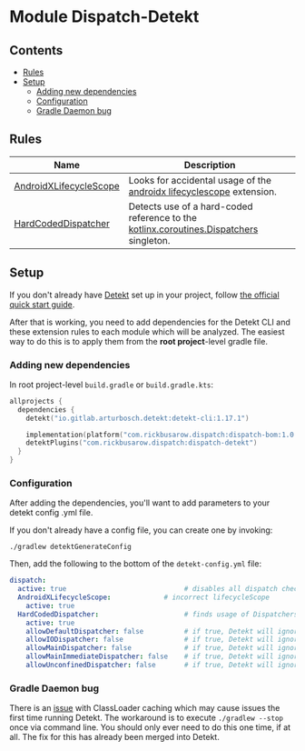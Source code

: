 # Module Dispatch-Detekt

## Contents

<!--- TOC -->

* [Rules](#rules)
* [Setup](#setup)
  * [Adding new dependencies](#adding-new-dependencies)
  * [Configuration](#configuration)
  * [Gradle Daemon bug](#gradle-daemon-bug)

<!--- END -->

## Rules

| **Name**                      | **Description**
| ----------------------------  | --------------- |
| [AndroidXLifecycleScope] | Looks for accidental usage of the [androidx lifecyclescope][androidx-lifecyclescope] extension.
| [HardCodedDispatcher]    | Detects use of a hard-coded reference to the [kotlinx.coroutines.Dispatchers][Dispatchers] singleton.

## Setup

If you don't already have [Detekt](https://detekt.github.io/detekt) set up in your project,
follow [the official quick start guide](https://detekt.github.io/detekt/#quick-start-with-gradle).

After that is working, you need to add dependencies for the Detekt CLI and these extension rules to
each module which will be analyzed. The easiest way to do this is to apply them from the **root
project**-level gradle file.

### Adding new dependencies

In root project-level `build.gradle` or `build.gradle.kts`:

``` kotlin
allprojects {
  dependencies {
    detekt("io.gitlab.arturbosch.detekt:detekt-cli:1.17.1")

    implementation(platform("com.rickbusarow.dispatch:dispatch-bom:1.0.0-beta10"))
    detektPlugins("com.rickbusarow.dispatch:dispatch-detekt")
  }
}
```

### Configuration

After adding the dependencies, you'll want to add parameters to your detekt config .yml file.

If you don't already have a config file, you can create one by invoking:

`./gradlew detektGenerateConfig`

Then, add the following to the bottom of the `detekt-config.yml` file:

``` yaml
dispatch:
  active: true                             # disables all dispatch checks
  AndroidXLifecycleScope:             # incorrect lifecycleScope
    active: true
  HardCodedDispatcher:                     # finds usage of Dispatchers.______
    active: true
    allowDefaultDispatcher: false          # if true, Detekt will ignore all usage of Dispatchers.Default
    allowIODispatcher: false               # if true, Detekt will ignore all usage of Dispatchers.IO
    allowMainDispatcher: false             # if true, Detekt will ignore all usage of Dispatchers.Main
    allowMainImmediateDispatcher: false    # if true, Detekt will ignore all usage of Dispatchers.Main.immediate
    allowUnconfinedDispatcher: false       # if true, Detekt will ignore all usage of Dispatchers.Unconfined
```

### Gradle Daemon bug

There is an [issue](https://github.com/detekt/detekt/issues/2582) with ClassLoader caching which may
cause issues the first time running Detekt. The workaround is to execute `./gradlew --stop` once via
command line. You should only ever need to do this one time, if at all. The fix for this has already
been merged into Detekt.

[AndroidXLifecycleScope]: https://rbusarow.github.io/Dispatch/api/dispatch-detekt/dispatch.detekt.rules/-android-x-lifecycle-scope/index.html

[HardCodedDispatcher]: https://rbusarow.github.io/Dispatch/api/dispatch-detekt/dispatch.detekt.rules/-hard-coded-dispatcher/index.html

[Android Lifecycle]: https://developer.android.com/reference/androidx/lifecycle/Lifecycle.html

[androidx-lifecycle-runtime-ktx]: https://developer.android.com/jetpack/androidx/releases/lifecycle

[androidx-lifecycle-viewmodel-ktx]: https://cs.android.com/androidx/platform/frameworks/support/+/androidx-master-dev:lifecycle/lifecycle-viewmodel-ktx/src/main/java/androidx/lifecycle/ViewModel.kt;l=42

[androidx-lifecycleScope]: https://cs.android.com/androidx/platform/frameworks/support/+/androidx-master-dev:lifecycle/lifecycle-runtime-ktx/src/main/java/androidx/lifecycle/Lifecycle.kt;l=44

[androidx-pausingDispatcher]: https://cs.android.com/androidx/platform/frameworks/support/+/androidx-master-dev:lifecycle/lifecycle-runtime-ktx/src/main/java/androidx/lifecycle/PausingDispatcher.kt

[androidx-viewModelScope]: https://developer.android.com/topic/libraries/architecture/coroutines#viewmodelscope

[androidx.lifecycle.lifecycleScope]: https://cs.android.com/androidx/platform/frameworks/support/+/androidx-master-dev:lifecycle/lifecycle-runtime-ktx/src/main/java/androidx/lifecycle/Lifecycle.kt;l=44

[async]: https://kotlin.github.io/kotlinx.coroutines/kotlinx-coroutines-core/kotlinx.coroutines/async.html

[awaitAll]: https://kotlin.github.io/kotlinx.coroutines/kotlinx-coroutines-core/kotlinx.coroutines/await-all.html

[b/146370660]: https://issuetracker.google.com/issues/146370660

[channel]: https://kotlin.github.io/kotlinx.coroutines/kotlinx-coroutines-core/kotlinx.coroutines.channels/-channel/

[cleanupTestCoroutines]: https://kotlin.github.io/kotlinx.coroutines/kotlinx-coroutines-test/kotlinx.coroutines.test/-test-coroutine-scope/cleanup-test-coroutines.html

[ClosedSendChannelException]: https://kotlin.github.io/kotlinx.coroutines/kotlinx-coroutines-core/kotlinx.coroutines.channels/-closed-send-channel-exception/index.html

[context_preservation]: https://medium.com/@elizarov/execution-context-of-kotlin-flows-b8c151c9309b

[ContinuationInterceptor]: https://kotlinlang.org/api/latest/jvm/stdlib/kotlin.coroutines.experimental/-continuation-interceptor/index.html

[CoroutineContext.Element]: https://kotlinlang.org/api/latest/jvm/stdlib/kotlin.coroutines.experimental/-coroutine-context/index.html#types

[CoroutineContext.Key]: https://kotlinlang.org/api/latest/jvm/stdlib/kotlin.coroutines.experimental/-coroutine-context/index.html#types

[CoroutineContext]: https://kotlinlang.org/api/latest/jvm/stdlib/kotlin.coroutines/-coroutine-context/

[CoroutineDispatcher]: https://kotlin.github.io/kotlinx.coroutines/kotlinx-coroutines-core/kotlinx.coroutines/-coroutine-dispatcher/index.html

[CoroutineExceptionHandler]: https://kotlin.github.io/kotlinx.coroutines/kotlinx-coroutines-core/kotlinx.coroutines/-coroutine-exception-handler/index.html

[coroutines]: https://github.com/Kotlin/kotlinx.coroutines

[CoroutineScope]: https://kotlin.github.io/kotlinx.coroutines/kotlinx-coroutines-core/kotlinx.coroutines/coroutine-scope.html

[CountingIdlingResource]: https://developer.android.com/reference/androidx/test/espresso/idling/CountingIdlingResource

[Deferred.await]: https://kotlin.github.io/kotlinx.coroutines/kotlinx-coroutines-core/kotlinx.coroutines/-deferred/await.html

[Deferred.onAwait]: https://kotlin.github.io/kotlinx.coroutines/kotlinx-coroutines-core/kotlinx.coroutines/-deferred/on-await.html

[Deferred]: https://kotlin.github.io/kotlinx.coroutines/kotlinx-coroutines-core/kotlinx.coroutines/-deferred/index.html

[delay]: https://kotlin.github.io/kotlinx.coroutines/kotlinx-coroutines-core/kotlinx.coroutines/delay.html

[dispatch-android-espresso]: https://rbusarow.github.io/Dispatch/api/dispatch-android-espresso/dispatch.android.espresso/index.html

[dispatch-android-lifecycle-extensions]: https://rbusarow.github.io/Dispatch/api/dispatch-android-lifecycle-extensions/dispatch.android.lifecycle/index.html

[dispatch-android-lifecycle]: https://rbusarow.github.io/Dispatch/api/dispatch-android-lifecycle/dispatch.android.lifecycle/index.html

[dispatch-android-viewmodel]: https://rbusarow.github.io/Dispatch/api/dispatch-android-viewmodel/dispatch.android.viewmodel/index.html

[dispatch-test-junit4]: https://rbusarow.github.io/Dispatch/api/dispatch-test-junit4/dispatch.test/index.html

[dispatch-test-junit5]: https://rbusarow.github.io/Dispatch/api/dispatch-test-junit5/dispatch.test/index.html

[dispatch-test]: https://rbusarow.github.io/Dispatch/api/dispatch-test/dispatch.test/index.html

[dispatch-core]: https://rbusarow.github.io/Dispatch/api/dispatch-core/dispatch.core/index.html

[Dispatchers.Default]: https://kotlin.github.io/kotlinx.coroutines/kotlinx-coroutines-core/kotlinx.coroutines/-dispatchers/-default.html

[Dispatchers.IO]: https://kotlin.github.io/kotlinx.coroutines/kotlinx-coroutines-core/kotlinx.coroutines/-dispatchers/-io.html

[Dispatchers.Main.immediate]: https://kotlin.github.io/kotlinx.coroutines/kotlinx-coroutines-core/kotlinx.coroutines/-main-coroutine-dispatcher/immediate.html

[Dispatchers.Main]: https://kotlin.github.io/kotlinx.coroutines/kotlinx-coroutines-core/kotlinx.coroutines/-dispatchers/-main.html

[Dispatchers.setMain]: https://kotlin.github.io/kotlinx.coroutines/kotlinx-coroutines-test/kotlinx.coroutines.test/kotlinx.coroutines.-dispatchers/set-main.html

[Dispatchers.Unconfined]: https://kotlin.github.io/kotlinx.coroutines/kotlinx-coroutines-core/kotlinx.coroutines/-dispatchers/-unconfined.html

[Dispatchers]: https://kotlin.github.io/kotlinx.coroutines/kotlinx-coroutines-core/kotlinx.coroutines/-dispatchers/index.html

[Espresso]: https://developer.android.com/training/testing/espresso

[Flow.broadcastIn]: https://kotlin.github.io/kotlinx.coroutines/kotlinx-coroutines-core/kotlinx.coroutines.flow/broadcast-in.html

[flow.conflate]: https://github.com/Kotlin/kotlinx.coroutines/blob/master/docs/flow.md#conflation

[Flow.flowOn]: https://kotlin.github.io/kotlinx.coroutines/kotlinx-coroutines-core/kotlinx.coroutines.flow/flow-on.html

[Flow]: https://kotlin.github.io/kotlinx.coroutines/kotlinx-coroutines-core/kotlinx.coroutines.flow/-flow/index.html

[IdlingRegistry]: https://developer.android.com/reference/androidx/test/espresso/IdlingRegistry

[IdlingResource]: https://developer.android.com/training/testing/espresso/idling-resource

[Job.isCompleted]: https://kotlin.github.io/kotlinx.coroutines/kotlinx-coroutines-core/kotlinx.coroutines/-job/is-completed.html

[Job.join]: https://kotlin.github.io/kotlinx.coroutines/kotlinx-coroutines-core/kotlinx.coroutines/-job/join.html

[Job.onJoin]: https://kotlin.github.io/kotlinx.coroutines/kotlinx-coroutines-core/kotlinx.coroutines/-job/on-join.html

[Job]: https://kotlin.github.io/kotlinx.coroutines/kotlinx-coroutines-core/kotlinx.coroutines/-job/index.html

[joinAll]: https://kotlin.github.io/kotlinx.coroutines/kotlinx-coroutines-core/kotlinx.coroutines/join-all.html

[kotlin.coroutineContext]: https://kotlinlang.org/api/latest/jvm/stdlib/kotlin.coroutines/coroutine-context.html

[kotlinx.coroutines.channels.Channel]: https://kotlin.github.io/kotlinx.coroutines/kotlinx-coroutines-core/kotlinx.coroutines.channels/-channel/index.html

[kotlinx.coroutines.channels.onReceiveOrNull]: https://kotlin.github.io/kotlinx.coroutines/kotlinx-coroutines-core/kotlinx.coroutines.channels/on-receive-or-null.html

[kotlinx.coroutines.channels.produce]: https://kotlin.github.io/kotlinx.coroutines/kotlinx-coroutines-core/kotlinx.coroutines.channels/produce.html

[kotlinx.coroutines.channels.ProducerScope]: https://kotlin.github.io/kotlinx.coroutines/kotlinx-coroutines-core/kotlinx.coroutines.channels/-producer-scope/index.html

[kotlinx.coroutines.channels.ReceiveChannel.onReceive]: https://kotlin.github.io/kotlinx.coroutines/kotlinx-coroutines-core/kotlinx.coroutines.channels/-receive-channel/on-receive.html

[kotlinx.coroutines.channels.ReceiveChannel.poll]: https://kotlin.github.io/kotlinx.coroutines/kotlinx-coroutines-core/kotlinx.coroutines.channels/-receive-channel/poll.html

[kotlinx.coroutines.channels.ReceiveChannel.receive]: https://kotlin.github.io/kotlinx.coroutines/kotlinx-coroutines-core/kotlinx.coroutines.channels/-receive-channel/receive.html

[kotlinx.coroutines.channels.ReceiveChannel]: https://kotlin.github.io/kotlinx.coroutines/kotlinx-coroutines-core/kotlinx.coroutines.channels/-receive-channel/index.html

[kotlinx.coroutines.channels.receiveOrNull]: https://kotlin.github.io/kotlinx.coroutines/kotlinx-coroutines-core/kotlinx.coroutines.channels/receive-or-null.html

[kotlinx.coroutines.channels.SendChannel.offer]: https://kotlin.github.io/kotlinx.coroutines/kotlinx-coroutines-core/kotlinx.coroutines.channels/-send-channel/offer.html

[kotlinx.coroutines.channels.SendChannel.onSend]: https://kotlin.github.io/kotlinx.coroutines/kotlinx-coroutines-core/kotlinx.coroutines.channels/-send-channel/on-send.html

[kotlinx.coroutines.channels.SendChannel.send]: https://kotlin.github.io/kotlinx.coroutines/kotlinx-coroutines-core/kotlinx.coroutines.channels/-send-channel/send.html

[kotlinx.coroutines.channels.SendChannel]: https://kotlin.github.io/kotlinx.coroutines/kotlinx-coroutines-core/kotlinx.coroutines.channels/-send-channel/index.html

[kotlinx.coroutines.selects.select]: https://kotlin.github.io/kotlinx.coroutines/kotlinx-coroutines-core/kotlinx.coroutines.selects/select.html

[kotlinx.coroutines.selects.SelectBuilder.onTimeout]: https://kotlin.github.io/kotlinx.coroutines/kotlinx-coroutines-core/kotlinx.coroutines.selects/-select-builder/on-timeout.html

[kotlinx.coroutines.sync.Mutex.lock]: https://kotlin.github.io/kotlinx.coroutines/kotlinx-coroutines-core/kotlinx.coroutines.sync/-mutex/lock.html

[kotlinx.coroutines.sync.Mutex.onLock]: https://kotlin.github.io/kotlinx.coroutines/kotlinx-coroutines-core/kotlinx.coroutines.sync/-mutex/on-lock.html

[kotlinx.coroutines.sync.Mutex.tryLock]: https://kotlin.github.io/kotlinx.coroutines/kotlinx-coroutines-core/kotlinx.coroutines.sync/-mutex/try-lock.html

[kotlinx.coroutines.sync.Mutex]: https://kotlin.github.io/kotlinx.coroutines/kotlinx-coroutines-core/kotlinx.coroutines.sync/-mutex/index.html

[kotlin.coroutines]: https://kotlinlang.org/api/latest/jvm/stdlib/kotlin.coroutines/index.html

[kotlinx.coroutines]: https://kotlin.github.io/kotlinx.coroutines/

[launch]: https://kotlin.github.io/kotlinx.coroutines/kotlinx-coroutines-core/kotlinx.coroutines/launch.html

[lifecycle.java]: https://cs.android.com/androidx/platform/frameworks/support/+/androidx-master-dev:lifecycle/lifecycle-common/src/main/java/androidx/lifecycle/Lifecycle.java

[Lifecycle.State.CREATED]: https://developer.android.com/reference/androidx/lifecycle/Lifecycle.State.html#CREATED

[Lifecycle.State.RESUMED]: https://developer.android.com/reference/androidx/lifecycle/Lifecycle.State.html#RESUMED

[Lifecycle.State.STARTED]: https://developer.android.com/reference/androidx/lifecycle/Lifecycle.State.html#STARTED

[Lifecycle.State]: https://developer.android.com/reference/androidx/lifecycle/Lifecycle.State.html

[Lifecycle]: https://developer.android.com/reference/androidx/lifecycle/Lifecycle.html

[LifecycleOwner]: https://developer.android.com/reference/androidx/lifecycle/LifecycleOwner.html

[newSingleThreadContext]: https://kotlin.github.io/kotlinx.coroutines/kotlinx-coroutines-core/kotlinx.coroutines/new-single-thread-context.html

[NonCancellable]: https://kotlin.github.io/kotlinx.coroutines/kotlinx-coroutines-core/kotlinx.coroutines/-non-cancellable.html

[Rule]: https://junit.org/junit4/javadoc/4.12/org/junit/Rule.html

[runBlocking]: https://kotlin.github.io/kotlinx.coroutines/kotlinx-coroutines-core/kotlinx.coroutines/run-blocking.html

[runBlockingTest]: https://kotlin.github.io/kotlinx.coroutines/kotlinx-coroutines-test/kotlinx.coroutines.test/run-blocking-test.html

[SendChannel.sendBlocking]: https://kotlin.github.io/kotlinx.coroutines/kotlinx-coroutines-core/kotlinx.coroutines.channels/send-blocking.html

[SendChannel]: https://kotlin.github.io/kotlinx.coroutines/kotlinx-coroutines-core/kotlinx.coroutines.channels/-send-channel/index.html

[suspend]: https://kotlinlang.org/docs/reference/coroutines/composing-suspending-functions.html

[suspendCancellableCoroutine]: https://kotlin.github.io/kotlinx.coroutines/kotlinx-coroutines-core/kotlinx.coroutines/suspend-cancellable-coroutine.html

[TestCoroutineDispatcher]: https://kotlin.github.io/kotlinx.coroutines/kotlinx-coroutines-test/kotlinx.coroutines.test/-test-coroutine-dispatcher/index.html

[TestCoroutineScope]: https://kotlin.github.io/kotlinx.coroutines/kotlinx-coroutines-test/kotlinx.coroutines.test/-test-coroutine-scope/index.html

[withContext]: https://kotlin.github.io/kotlinx.coroutines/kotlinx-coroutines-core/kotlinx.coroutines/with-context.html

[withTimeout]: https://kotlin.github.io/kotlinx.coroutines/kotlinx-coroutines-core/kotlinx.coroutines/with-timeout.html

[withTimeoutOrNull]: https://kotlin.github.io/kotlinx.coroutines/kotlinx-coroutines-core/kotlinx.coroutines/with-timeout-or-null.html

[yield]: https://kotlin.github.io/kotlinx.coroutines/kotlinx-coroutines-core/kotlinx.coroutines/yield.html
